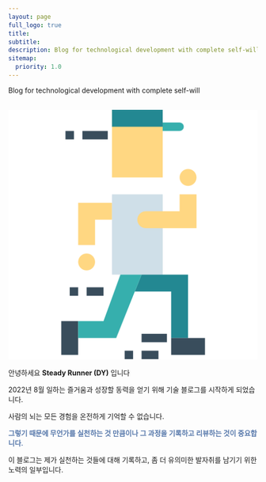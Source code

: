 ```yaml
---
layout: page
full_logo: true
title: 
subtitle: 
description: Blog for technological development with complete self-will
sitemap:
  priority: 1.0
---
```

<p class="describe-text">Blog for technological development with complete self-will</p>
<br />
<div class="writer-info">
    <img class="writer-profile" src="assets/img/runner.png"/>
    <div>
        <p>안녕하세요 <b>Steady Runner (DY)</b> 입니다</p>
        <p>2022년 8월 일하는 즐거움과 성장할 동력을 얻기 위해 기술 블로그를 시작하게 되었습니다.</p>
        <p>사람의 뇌는 모든 경험을 온전하게 기억할 수 없습니다. </p>
        <p style="color: #57a; font-weight: 600;">그렇기 때문에 무언가를 실천하는 것 만큼이나 그 과정을 기록하고 리뷰하는 것이 중요합니다.</p>
        <p>이 블로그는 제가 실천하는 것들에 대해 기록하고, 좀 더 유의미한 발자취를 남기기 위한 노력의 일부입니다.</p>
    </div>
</div>